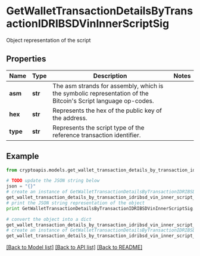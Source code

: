 # GetWalletTransactionDetailsByTransactionIDRIBSDVinInnerScriptSig

Object representation of the script

## Properties
Name | Type | Description | Notes
------------ | ------------- | ------------- | -------------
**asm** | **str** | The asm strands for assembly, which is the symbolic representation of the Bitcoin&#39;s Script language op-codes. | 
**hex** | **str** | Represents the hex of the public key of the address. | 
**type** | **str** | Represents the script type of the reference transaction identifier. | 

## Example

```python
from cryptoapis.models.get_wallet_transaction_details_by_transaction_idribsd_vin_inner_script_sig import GetWalletTransactionDetailsByTransactionIDRIBSDVinInnerScriptSig

# TODO update the JSON string below
json = "{}"
# create an instance of GetWalletTransactionDetailsByTransactionIDRIBSDVinInnerScriptSig from a JSON string
get_wallet_transaction_details_by_transaction_idribsd_vin_inner_script_sig_instance = GetWalletTransactionDetailsByTransactionIDRIBSDVinInnerScriptSig.from_json(json)
# print the JSON string representation of the object
print GetWalletTransactionDetailsByTransactionIDRIBSDVinInnerScriptSig.to_json()

# convert the object into a dict
get_wallet_transaction_details_by_transaction_idribsd_vin_inner_script_sig_dict = get_wallet_transaction_details_by_transaction_idribsd_vin_inner_script_sig_instance.to_dict()
# create an instance of GetWalletTransactionDetailsByTransactionIDRIBSDVinInnerScriptSig from a dict
get_wallet_transaction_details_by_transaction_idribsd_vin_inner_script_sig_form_dict = get_wallet_transaction_details_by_transaction_idribsd_vin_inner_script_sig.from_dict(get_wallet_transaction_details_by_transaction_idribsd_vin_inner_script_sig_dict)
```
[[Back to Model list]](../README.md#documentation-for-models) [[Back to API list]](../README.md#documentation-for-api-endpoints) [[Back to README]](../README.md)


